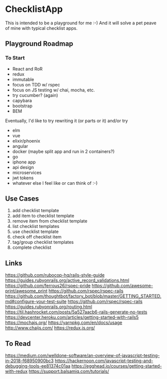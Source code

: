 # ChecklistApp

This is intended to be a playground for me :-)
And it will solve a pet peave of mine with typical checklist apps.

## Playground Roadmap

### To Start

- React and RoR
- redux
- immutable
- focus on TDD w/ rspec
- focus on JS testing w/ chai, mocha, etc.
- try cucumber? (again)
- capybara
- bootstrap
- BEM

Eventually, I'd like to try rewriting it (or parts or it) and/or try

- elm
- vue
- elixir/phoenix
- angular
- docker (maybe split app and run in 2 containers?)
- go
- iphone app
- api design
- microservices
- jwt tokens
- whatever else I feel like or can think of :-)

## Use Cases
1. add checklist template
2. add item to checklist template
3. remove item from checklist template
4. list checklist templates
5. use checklist template
6. check off checklist item
7. tag/group checklist templates
8. complete checklist


## Links
https://github.com/rubocop-hq/rails-style-guide
https://guides.rubyonrails.org/active_record_validations.html
https://github.com/ferrous26/rspec-pride
https://github.com/awesome-print/awesome_print
https://github.com/rspec/rspec-rails
https://github.com/thoughtbot/factory_bot/blob/master/GETTING_STARTED.md#configure-your-test-suite
https://github.com/rspec/rspec-rails
https://guides.rubyonrails.org/routing.html
https://til.hashrocket.com/posts/5a527aacb6-rails-generate-no-tests
https://devcenter.heroku.com/articles/getting-started-with-rails5
https://mochajs.org/
https://yarnpkg.com/en/docs/usage
http://www.chaijs.com/
https://redux.js.org/

## To Read
https://medium.com/welldone-software/an-overview-of-javascript-testing-in-2018-f68950900bc3
https://hackernoon.com/javascript-testing-and-debugging-tools-ee81374c01aa
https://egghead.io/courses/getting-started-with-redux
https://support.balsamiq.com/tutorials/